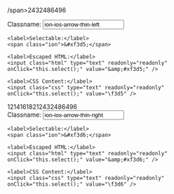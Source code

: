 /span><span class="step">24</span><span class="step">32</span><span class="step">48</span><span class="step">64</span><span class="step">96</span></div>
  <div class="usage">
    <label>Classname:</label>
    <input class="name" type="text" readonly="readonly" onClick="this.select();" value="ion-ios-arrow-thin-left" />

    <label>Selectable:</label>
    <span class="ion">&#xf3d5;</span>

    <label>Escaped HTML:</label>
    <input class="html" type="text" readonly="readonly" onClick="this.select();" value="&amp;#xf3d5;" />

    <label>CSS Content:</label>
    <input class="css" type="text" readonly="readonly" onClick="this.select();" value="\f3d5" />
  </div>
</div>
<div class="icon-row">
  <div class="preview-icon"><span class="step size-12">
      <i class="icon ion-ios-arrow-thin-right"></i>
    </span><span class="step size-14">
      <i class="icon ion-ios-arrow-thin-right"></i>
    </span><span class="step size-16">
      <i class="icon ion-ios-arrow-thin-right"></i>
    </span><span class="step size-18">
      <i class="icon ion-ios-arrow-thin-right"></i>
    </span><span class="step size-21">
      <i class="icon ion-ios-arrow-thin-right"></i>
    </span><span class="step size-24">
      <i class="icon ion-ios-arrow-thin-right"></i>
    </span><span class="step size-32">
      <i class="icon ion-ios-arrow-thin-right"></i>
    </span><span class="step size-48">
      <i class="icon ion-ios-arrow-thin-right"></i>
    </span><span class="step size-64">
      <i class="icon ion-ios-arrow-thin-right"></i>
    </span><span class="step size-96">
      <i class="icon ion-ios-arrow-thin-right"></i>
    </span>
  </div>
  <div class="preview-scale"><span class="step">12</span><span class="step">14</span><span class="step">16</span><span class="step">18</span><span class="step">21</span><span class="step">24</span><span class="step">32</span><span class="step">48</span><span class="step">64</span><span class="step">96</span></div>
  <div class="usage">
    <label>Classname:</label>
    <input class="name" type="text" readonly="readonly" onClick="this.select();" value="ion-ios-arrow-thin-right" />

    <label>Selectable:</label>
    <span class="ion">&#xf3d6;</span>

    <label>Escaped HTML:</label>
    <input class="html" type="text" readonly="readonly" onClick="this.select();" value="&amp;#xf3d6;" />

    <label>CSS Content:</label>
    <input class="css" type="text" readonly="readonly" onClick="this.select();" value="\f3d6" />
  </div>
</div>
<div class="icon-row">
  <div class="preview-icon"><span class="step size-12">
      <i class="icon ion-ios-arrow-thin-up"></i>
    </span><span class="step size-14">
      <i class="icon ion-ios-arrow-thin-up"></i>
    </span><span class="step size-16">
      <i class="icon ion-ios-arrow-thin-up"></i>
    </span><span class="step size-18">
      <i class="icon ion-ios-arrow-thin-up"></i>
    </span><span class="step size-21">
      <i class="icon ion-ios-arrow-thin-up">